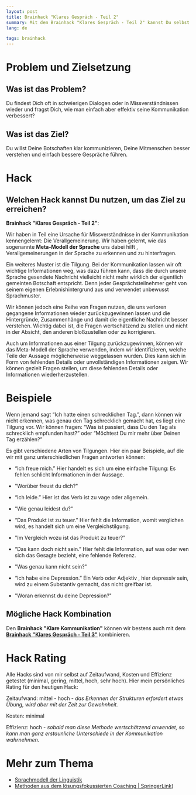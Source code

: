 ```yaml
---
layout: post
title: Brainhack "Klares Gespräch - Teil 2"
summary: Mit dem Brainhack "Klares Gespräch - Teil 2" kannst Du selbst klarer kommunizieren und Deine Mitmenschen besser verstehen, indem Du das Muster der Tilgung erkennst und hinterfragst.
lang: de

tags: brainhack
---
```


# Problem und Zielsetzung

## Was ist das Problem?

Du findest Dich oft in schwierigen Dialogen oder in Missverständnissen wieder und fragst Dich, wie man einfach aber effektiv seine Kommunikation verbessert?

## Was ist das Ziel?

Du willst Deine Botschaften klar kommunizieren, Deine Mitmenschen besser verstehen und einfach bessere Gespräche führen.

# Hack

## Welchen Hack kannst Du nutzen, um das Ziel zu erreichen?

**Brainhack "Klares Gespräch - Teil 2"**:

Wir haben in Teil eine Ursache für Missverständnisse in der Kommunikation kennengelernt: Die Verallgemeinerung. 
Wir haben gelernt, wie das sogenannte **Meta-Modell der Sprache** uns dabei hilft , Verallgemeinerungen in der Sprache zu erkennen und zu hinterfragen. 

Ein weiteres Muster ist die Tilgung. 
Bei der Kommunikation lassen wir oft wichtige Informationen weg, was dazu führen kann, dass die durch unsere Sprache gesendete Nachricht vielleicht nicht mehr wirklich der eigentlich gemeinten Botschaft entspricht.
Denn jeder Gesprächsteilnehmer geht von seinem eigenen Erlebnishintergrund aus und verwendet unbewusst Sprachmuster.

Wir können jedoch eine Reihe von Fragen nutzen, die uns verloren gegangene Informationen wieder zurückzugewinnen lassen und die Hintergründe, Zusammenhänge und damit die eigentliche Nachricht besser verstehen.
Wichtig dabei ist, die Fragen wertschätzend zu stellen und nicht in der Absicht, den anderen bloßzustellen oder zu korrigieren. 

Auch um Informationen aus einer Tilgung zurückzugewinnen, können wir das Meta-Modell der Sprache verwenden, indem wir identifizieren, welche Teile der Aussage möglicherweise weggelassen wurden. Dies kann sich in Form von fehlenden Details oder unvollständigen Informationen zeigen. Wir können gezielt Fragen stellen, um diese fehlenden Details oder Informationen wiederherzustellen.

# Beispiele

Wenn jemand sagt “Ich hatte einen schrecklichen Tag.”, dann können wir nicht erkennen, was genau den Tag schrecklich gemacht hat, es liegt eine Tilgung vor. 
Wir können fragen: “Was ist passiert, dass Du den Tag als schrecklich empfunden hast?” oder “Möchtest Du mir mehr über Deinen Tag erzählen?”

Es gibt verschiedene Arten von Tilgungen. Hier ein paar Beispiele, auf die wir mit ganz unterschiedlichen Fragen antworten können:

- “Ich freue mich.” Hier handelt es sich um eine einfache Tilgung: Es fehlen schlicht Informationen in der Aussage.
- "Worüber freust du dich?"

- “Ich leide.” Hier ist das Verb ist zu vage oder allgemein.
- "Wie genau leidest du?"

- “Das Produkt ist zu teuer.” Hier fehlt die Information, womit verglichen wird, es handelt sich um eine Vergleichstilgung.
- "Im Vergleich wozu ist das Produkt zu teuer?"

- “Das kann doch nicht sein.” Hier fehlt die Information, auf was oder wen sich das Gesagte bezieht, eine fehlende Referenz.
- "Was genau kann nicht sein?"

- “Ich habe eine Depression.” Ein Verb oder Adjektiv , hier depressiv sein, wird zu einem Substantiv gemacht, das nicht greifbar ist.
- "Woran erkennst du deine Depression?"


## Mögliche Hack Kombination

Den **Brainhack "Klare Kommunikation"** können wir bestens auch mit dem [**Brainhack "Klares Gespräch - Teil 3"**](2024-01-23-klares-gespräch-teil-3.md) kombinieren.

# Hack Rating

Alle Hacks sind von mir selbst auf Zeitaufwand, Kosten und Effizienz getestet (minimal, gering, mittel, hoch, sehr hoch). Hier mein persönliches Rating für den heutigen Hack:

Zeitaufwand: mittel - hoch - _das Erkennen der Strukturen erfordert etwas Übung, wird aber mit der Zeit zur Gewohnheit._

Kosten: minimal

Effizienz: hoch - _sobald man diese Methode wertschätzend anwendet, so kann man ganz erstaunliche Unterschiede in der Kommunikation wahrnehmen._

# Mehr zum Thema

- [Sprachmodell der Linguistik](https://www.spektrum.de/lexikon/psychologie/sprachmodell-der-linguistik/14693)
- [Methoden aus dem lösungsfokussierten Coaching | SpringerLink](https://link.springer.com/chapter/10.1007/978-3-658-13405-1_5))
